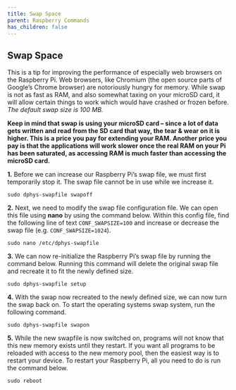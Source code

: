 ```yaml
---
title: Swap Space
parent: Raspberry Commands
has_children: false
---
```


## Swap Space
This is a tip for improving the performance of especially web browsers on the Raspberry Pi. Web browsers, like Chromium (the open source parts of Google’s Chrome browser) are notoriously hungry for memory. While swap is not as fast as RAM, and also somewhat taxing on your microSD card, it will allow certain things to work which would have crashed or frozen before. *The default swap size is 100 MB.*

**Keep in mind that swap is using your microSD card – since a lot of data gets written and read from the SD card that way, the tear & wear on it is higher. This is a price you pay for extending your RAM. Another price you pay is that the applications will work slower once the real RAM on your Pi has been saturated, as accessing RAM is much faster than accessing the microSD card.**

**1.** Before we can increase our Raspberry Pi’s swap file, we must first temporarily stop it. The swap file cannot be in use while we increase it.

`sudo dphys-swapfile swapoff`

**2.** Next, we need to modify the swap file configuration file. We can open this file using **nano** by using the command below. Within this config file, find the following line of text `CONF_SWAPSIZE=100` and increase or decrease the swap file (e.g. `CONF_SWAPSIZE=1024`).

`sudo nano /etc/dphys-swapfile`

**3.** We can now re-initialize the Raspberry Pi’s swap file by running the command below. Running this command will delete the original swap file and recreate it to fit the newly defined size.

`sudo dphys-swapfile setup`

**4.** With the swap now recreated to the newly defined size, we can now turn the swap back on. To start the operating systems swap system, run the following command.

`sudo dphys-swapfile swapon`

**5.** While the new swapfile is now switched on, programs will not know that this new memory exists until they restart.  If you want all programs to be reloaded with access to the new memory pool, then the easiest way is to restart your device. To restart your Raspberry Pi, all you need to do is run the command below.

`sudo reboot`